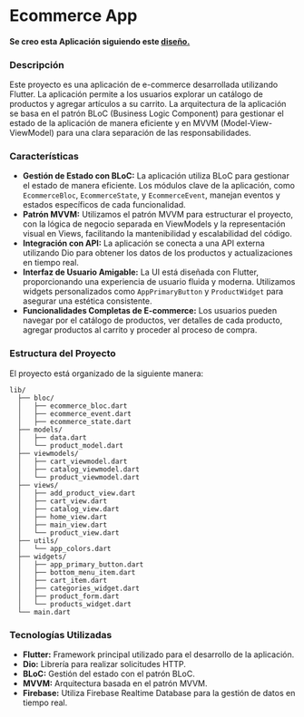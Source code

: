 # Ecommerce App

#### Se creo esta Aplicación siguiendo este [diseño.](https://dribbble.com/shots/22831990-Ecommerce-App-Concept)

### Descripción
Este proyecto es una aplicación de e-commerce desarrollada utilizando Flutter. La aplicación permite a los usuarios explorar un catálogo de productos y agregar artículos a su carrito. La arquitectura de la aplicación se basa en el patrón BLoC (Business Logic Component) para gestionar el estado de la aplicación de manera eficiente y en MVVM (Model-View-ViewModel) para una clara separación de las responsabilidades.

### Características
- **Gestión de Estado con BLoC:** La aplicación utiliza BLoC para gestionar el estado de manera eficiente. Los módulos clave de la aplicación, como `EcommerceBloc`, `EcommerceState`, y `EcommerceEvent`, manejan eventos y estados específicos de cada funcionalidad.
- **Patrón MVVM:** Utilizamos el patrón MVVM para estructurar el proyecto, con la lógica de negocio separada en ViewModels y la representación visual en Views, facilitando la mantenibilidad y escalabilidad del código.
- **Integración con API:** La aplicación se conecta a una API externa utilizando Dio para obtener los datos de los productos y actualizaciones en tiempo real.
- **Interfaz de Usuario Amigable:** La UI está diseñada con Flutter, proporcionando una experiencia de usuario fluida y moderna. Utilizamos widgets personalizados como `AppPrimaryButton` y `ProductWidget` para asegurar una estética consistente.
- **Funcionalidades Completas de E-commerce:** Los usuarios pueden navegar por el catálogo de productos, ver detalles de cada producto, agregar productos al carrito y proceder al proceso de compra.

### Estructura del Proyecto
El proyecto está organizado de la siguiente manera:

```
lib/
  ├── bloc/
  │   ├── ecommerce_bloc.dart
  │   ├── ecommerce_event.dart
  │   ├── ecommerce_state.dart
  ├── models/
  │   ├── data.dart
  │   └── product_model.dart
  ├── viewmodels/
  │   ├── cart_viewmodel.dart
  │   ├── catalog_viewmodel.dart
  │   └── product_viewmodel.dart
  ├── views/
  │   ├── add_product_view.dart
  │   ├── cart_view.dart
  │   ├── catalog_view.dart
  │   ├── home_view.dart
  │   ├── main_view.dart
  │   └── product_view.dart
  ├── utils/
  │   └── app_colors.dart
  ├── widgets/
  │   ├── app_primary_button.dart
  │   ├── bottom_menu_item.dart
  │   ├── cart_item.dart
  │   ├── categories_widget.dart
  │   ├── product_form.dart
  │   └── products_widget.dart
  └── main.dart
```


### Tecnologías Utilizadas
- **Flutter:** Framework principal utilizado para el desarrollo de la aplicación.
- **Dio:** Librería para realizar solicitudes HTTP.
- **BLoC:** Gestión del estado con el patrón BLoC.
- **MVVM:** Arquitectura basada en el patrón MVVM.
- **Firebase:** Utiliza Firebase Realtime Database para la gestión de datos en tiempo real.




